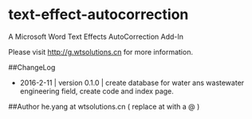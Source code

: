 # text-effect-autocorrection
A Microsoft Word Text Effects AutoCorrection Add-In

Please visit http://g.wtsolutions.cn for more information.

##ChangeLog
* 2016-2-11 | version 0.1.0 | create database for water ans wastewater engineering field, create code and index page.

##Author
he.yang at wtsolutions.cn ( replace at with a @ )

